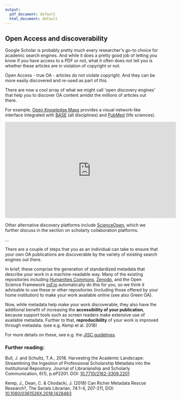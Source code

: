 ```yaml
---
output:
  pdf_document: default
  html_document: default
---
```


## Open Access and discoverability <a name="discoverability"></a>

Google Scholar is probably pretty much every researcher's go-to choice for academic search engines. And while it does a pretty good job of letting you know if you have access to a PDF or not, what it often does not tell you is whether these articles are in violation of copyright or not.

Open Access - true OA - articles do not violate copyright. And they can be more easily discovered and re-used as part of this.

There are now a cool array of what we might call 'open discovery engines' that help you to discover OA content amidst the millions of articles out there.

For example, [Open Knowledge Maps](https://openknowledgemaps.org/) provides a visual network-like interface integrated with [BASE](https://www.base-search.net/) (all disciplines) and [PubMed](https://www.ncbi.nlm.nih.gov/pubmed/) (life sciences).

<iframe width="560" height="315" src="https://www.youtube-nocookie.com/embed/J8QMa8K1daU" frameborder="0" allow="accelerometer; autoplay; encrypted-media; gyroscope; picture-in-picture" allowfullscreen></iframe>

Other alternative discovery platforms include [ScienceOpen](https://www.scienceopen.com/), which we further discuss in the section on scholarly collaboration platforms.

...

There are a couple of steps that you as an individual can take to ensure that your own OA publications are discoverable by the variety of existing search engines out there.

In brief, these comprise the generation of standardized metadata that describe your work in a machine-readable way. Many of the existing repositories including [Humanities Commons](https://hcommons.org/), [Zenodo](https://zenodo.org/), and the Open Science Framework [osf.io](https://osf.io/) automatically do this for you, so we think it advisable to use these or other repositories (including those offered by your home institution) to make your work available online (see also Green OA).

Now, while metadata help make your work discoverable, they also have the additional benefit of increasing the **accessibility of your publication**, because support tools such as screen readers make extensive use of available metadata. Further to that, **reproducibility** of your work is improved through metadata. (see e.g. Kemp et al. 2018)

For more details on these, see e.g. the [JISC guidelines](https://www.jisc.ac.uk/guides/open-access-discovery-usage-and-impact).

### Further reading:

Bull, J. and Schultz, T.A., 2018. Harvesting the Academic Landscape: Streamlining the Ingestion of Professional Scholarship Metadata into the Institutional Repository. Journal of Librarianship and Scholarly Communication, 6(1), p.eP2201. DOI: [10.7710/2162-3309.2201](https://doi.org/10.7710/2162-3309.2201)

Kemp, J., Dean, C. & Chodacki, J. (2018) Can Richer Metadata Rescue Research?, The Serials Librarian, 74:1-4, 207-211, DOI: [10.1080/0361526X.2018.1428483](https://doi.org/10.1080/0361526X.2018.1428483)

